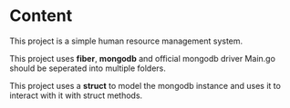 # Content

This project is a simple human resource management system.

This project uses **fiber**, **mongodb** and official mongodb driver
Main.go should be seperated into multiple folders.

This project uses a **struct** to model the mongodb instance and uses it to interact with it with struct methods.
